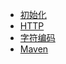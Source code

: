 * [初始化](others/README.md)
* [HTTP](others/http.md)
* [字符编码](others/character_encoding.md)
* [Maven](others/maven.md)